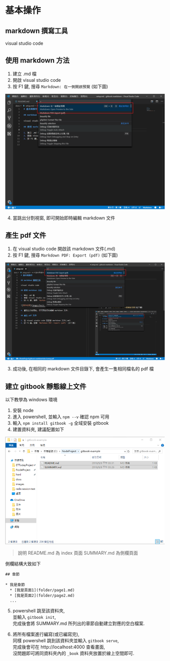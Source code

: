 # 基本操作

## markdown 撰寫工具

visual studio code

## 使用 markdown 方法

1. 建立 .md 檔
2. 開啟 visual studio code
3. 按 F1 鍵, 搜尋 `Markdown: 在一側開啟預覽` (如下圖)

![操作說明](images-markdown/basic-1.png)

4. 當跳出分割視窗, 即可開始即時編輯 markdown 文件

## 產生 pdf 文件

1. 在 visual studio code 開啟該 markdown 文件(.md)
2. 按 F1 鍵, 搜尋 `Markdown PDF: Export (pdf)` (如下圖)

![操作說明](images-markdown/basic-2.png)

3. 成功後, 在相同的 markdown 文件目錄下, 會產生一隻相同檔名的 pdf 檔

## 建立 gitbook 靜態線上文件

以下教學為 windows 環境

1. 安裝 node
2. 進入 powershell, 並輸入 `npm --v` 確認 npm 可用
3. 輸入 `npm install gitbook -g` 全域安裝 gitbook
4. 建置資料夾, 建議配置如下

![操作說明](images-markdown/basic-3.png)

> 說明
README.md 為 index 頁面
SUMMARY.md 為側欄頁面

側欄結構大致如下

```
## 章節

* 我是章節
  * [我是頁面1](folder/page1.md)
  * [我是頁面2](folder/page2.md)
  ... 
```

5. powershell 跳至該資料夾, <br>
   並輸入 `gitbook init`, <br>
   完成後會將 SUMMARY.md 所列出的章節自動建立對應的空白檔案.

6. 將所有檔案進行編寫(或已編寫完), <br>
   同樣 powershell 跳到該資料夾並輸入 `gitbook serve`, <br>
   完成後會可在 http://localhost:4000 查看畫面, <br>
   沒問題即可將同資料夾內的 `_book` 資料夾放置於線上空間即可.